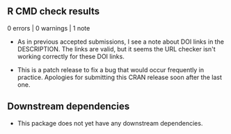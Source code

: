 ## R CMD check results

0 errors | 0 warnings | 1 note

* As in previous accepted submissions, I see a note
about DOI links in the DESCRIPTION. The links are valid,
but it seems the URL checker isn't working correctly for
these DOI links.

* This is a patch release to fix a bug that would occur
frequently in practice. Apologies for submitting this
CRAN release soon after the last one.

## Downstream dependencies

* This package does not yet have any downstream dependencies.
